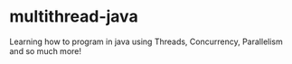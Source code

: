 # multithread-java
 Learning how to program in java using Threads, Concurrency, Parallelism and so much more!
